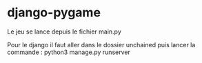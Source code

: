# django-pygame


Le jeu se lance depuis le fichier main.py

Pour le django il faut aller dans le dossier unchained puis lancer la commande : python3 manage.py runserver
